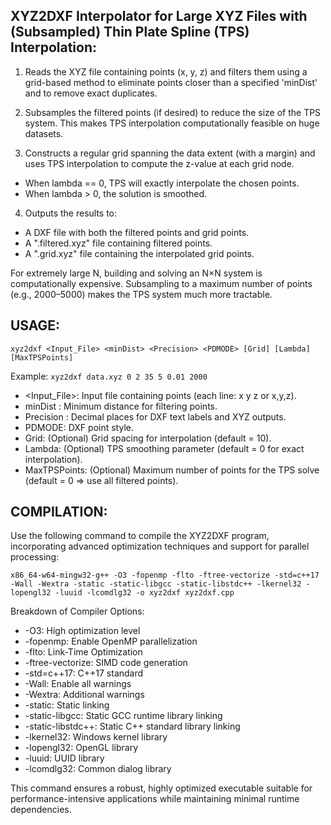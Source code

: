 XYZ2DXF Interpolator for Large XYZ Files with (Subsampled)
Thin Plate Spline (TPS) Interpolation:
----------------------------------------------------------------------------

1. Reads the XYZ file containing points (x, y, z) and filters them using a
 grid-based method to eliminate points closer than a specified 'minDist'
 and to remove exact duplicates.

2. Subsamples the filtered points (if desired) to reduce the size of the TPS
 system. This makes TPS interpolation computationally feasible on huge datasets.

3. Constructs a regular grid spanning the data extent (with a margin) and uses
 TPS interpolation to compute the z-value at each grid node.
 - When lambda == 0, TPS will exactly interpolate the chosen points.
 - When lambda > 0, the solution is smoothed.

4. Outputs the results to:
 - A DXF file with both the filtered points and grid points.
 - A ".filtered.xyz" file containing filtered points.
 - A ".grid.xyz" file containing the interpolated grid points.

For extremely large N, building and solving an N×N system is computationally
expensive. Subsampling to a maximum number of points (e.g., 2000–5000) makes
the TPS system much more tractable.

USAGE:
------
 `xyz2dxf <Input_File> <minDist> <Precision> <PDMODE> [Grid] [Lambda] [MaxTPSPoints]`

 Example:
 `xyz2dxf data.xyz 0 2 35 5 0.01 2000`

 - <Input_File>: Input file containing points (each line: x y z or x,y,z).
 - minDist : Minimum distance for filtering points.
 - Precision : Decimal places for DXF text labels and XYZ outputs.
 - PDMODE: DXF point style.
 - Grid: (Optional) Grid spacing for interpolation (default = 10).
 - Lambda: (Optional) TPS smoothing parameter (default = 0 for exact interpolation).
 - MaxTPSPoints: (Optional) Maximum number of points for the TPS solve
 (default = 0 ⇒ use all filtered points).

COMPILATION:
------------
Use the following command to compile the XYZ2DXF program, incorporating advanced
optimization techniques and support for parallel processing:

`x86_64-w64-mingw32-g++ -O3 -fopenmp -flto -ftree-vectorize -std=c++17 -Wall -Wextra -static -static-libgcc -static-libstdc++ -lkernel32 -lopengl32 -luuid -lcomdlg32 -o xyz2dxf xyz2dxf.cpp`

Breakdown of Compiler Options:

- -O3: High optimization level
- -fopenmp: Enable OpenMP parallelization
- -flto: Link-Time Optimization
- -ftree-vectorize: SIMD code generation
- -std=c++17: C++17 standard
- -Wall: Enable all warnings
- -Wextra: Additional warnings
- -static: Static linking
- -static-libgcc: Static GCC runtime library linking
- -static-libstdc++: Static C++ standard library linking
- -lkernel32: Windows kernel library
- -lopengl32: OpenGL library
- -luuid: UUID library
- -lcomdlg32: Common dialog library

This command ensures a robust, highly optimized executable suitable for
performance-intensive applications while maintaining minimal runtime dependencies.
